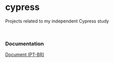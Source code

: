 # cypress
Projects related to my independent Cypress study

<br>

### Documentation
[Document (PT-BR) ](https://docs.google.com/document/d/1wWKsQhQBW3a1Zehq8NF7gaWTNEOWYicSf5U9sbkaaQU/edit?usp=sharing)
